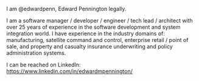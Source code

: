 I am @edwardpenn, Edward Pennington legally. 

I am a software manager / developer / engineer / tech lead / architect with over 25 years of experience in the software development and system integration world. 
I have experience in the industry domains of: manufacturing, satellite command and control, enterprise retail / point of sale, 
and property and casualty insurance underwriting and policy administration systems. 

I can be reached on LinkedIn: https://www.linkedin.com/in/edwardmpennington/


